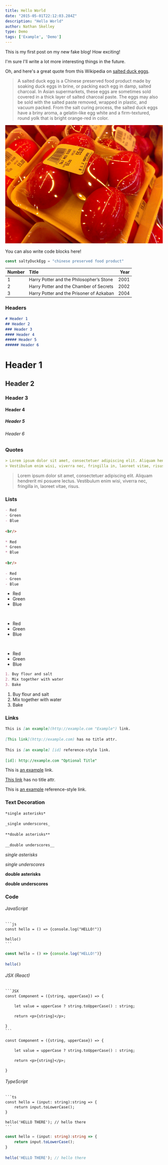 ```yaml
---
title: Hello World
date: "2015-05-01T22:12:03.284Z"
description: "Hello World"
author: Nathan Skelley
type: Demo
tags: ['Example', 'Demo']
---
```


This is my first post on my new fake blog! How exciting!

I'm sure I'll write a lot more interesting things in the future.

Oh, and here's a great quote from this Wikipedia on
[salted duck eggs](https://en.wikipedia.org/wiki/Salted_duck_egg).

> A salted duck egg is a Chinese preserved food product made by soaking duck
> eggs in brine, or packing each egg in damp, salted charcoal. In Asian
> supermarkets, these eggs are sometimes sold covered in a thick layer of salted
> charcoal paste. The eggs may also be sold with the salted paste removed,
> wrapped in plastic, and vacuum packed. From the salt curing process, the
> salted duck eggs have a briny aroma, a gelatin-like egg white and a
> firm-textured, round yolk that is bright orange-red in color.

![Chinese Salty Egg](./salty_egg.jpg)

You can also write code blocks here!

```js
const saltyDuckEgg = "chinese preserved food product"
```

| Number | Title                                    | Year |
| :----- | :--------------------------------------- | ---: |
| 1      | Harry Potter and the Philosopher’s Stone | 2001 |
| 2      | Harry Potter and the Chamber of Secrets  | 2002 |
| 3      | Harry Potter and the Prisoner of Azkaban | 2004 |

### Headers

```markdown
# Header 1
## Header 2
### Header 3
#### Header 4
##### Header 5
###### Header 6
```
# Header 1
## Header 2
### Header 3
#### Header 4
##### Header 5
###### Header 6


### Quotes

```markdown
> Lorem ipsum dolor sit amet, consectetuer adipiscing elit. Aliquam hendrerit mi posuere lectus
> Vestibulum enim wisi, viverra nec, fringilla in, laoreet vitae, risus.
```

> Lorem ipsum dolor sit amet, consectetuer adipiscing elit. Aliquam hendrerit mi posuere lectus.
> Vestibulum enim wisi, viverra nec, fringilla in, laoreet vitae, risus.

### Lists

```markdown
- Red
- Green
- Blue

<br/>

* Red
* Green
* Blue

<br/>

- Red
- Green
- Blue
```

- Red
- Green
- Blue

<br/>

* Red
* Green
* Blue
  
<br/>

- Red
- Green
- Blue

```markdown
1. Buy flour and salt
2. Mix together with water
3. Bake
```

1. Buy flour and salt
2. Mix together with water
3. Bake

### Links

```markdown
This is [an example](http://example.com "Example") link.

[This link](http://example.com) has no title attr.

This is [an example] [id] reference-style link.

[id]: http://example.com "Optional Title"
```

This is [an example](http://example.com "Example") link.

[This link](http://example.com) has no title attr.

This is [an example][id] reference-style link.

[id]: http://example.com "Optional Title"

### Text Decoration

```markdown
*single asterisks*

_single underscores_

**double asterisks**

__double underscores__
```

_single asterisks_

_single underscores_

**double asterisks**

**double underscores**


### Code

###### JavaScript

    ```js
    const hello = () => {console.log("HELLO!")}

    hello()
    ```

```js
const hello = () => {console.log("HELLO!")}

hello()
```

###### JSX (React)

    ```JSX
    const Component = ({string, upperCase}) => {

        let value = upperCase ? string.toUpperCase() : string;

        return <p>{string}</p>;

    }
    ```

```JSX
const Component = ({string, upperCase}) => {

    let value = upperCase ? string.toUpperCase() : string;

    return <p>{string}</p>;

}
```

###### TypeScript
    ```ts
    const hello = (input: string):string => {
        return input.toLowerCase();
    }

    hello('HELLO THERE'); // hello there
    ```

```ts
const hello = (input: string):string => {
    return input.toLowerCase();
}

hello('HELLO THERE'); // hello there
```
